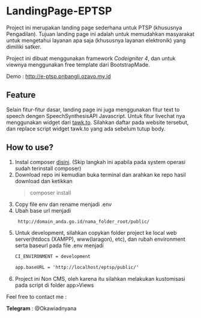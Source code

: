 # LandingPage-EPTSP

Project ini merupakan landing page sederhana untuk PTSP (khususnya Pengadilan). Tujuan landing page ini adalah untuk memudahkan masyarakat untuk mengetahui layanan apa saja (khususnya layanan elektronik) yang dimiliki satker. 

Project ini dibuat menggunakan framework _Codeigniter 4_, dan untuk viewnya menggunakan free template dari BootstrapMade.

Demo : http://e-ptsp.pnbangli.ozavo.my.id

## Feature

Selain fitur-fitur dasar, landing page ini juga menggunakan fitur text to speech dengen SpeechSynthesisAPI Javascript. Untuk fitur livechat nya menggunakan widget dari [tawk.to](https://www.tawk.to/). Silahkan daftar pada website tersebut, dan replace script widget tawk.to yang ada sebelum tutup body. 

## How to use?

1. Instal composer [disini](https://getcomposer.org/download/). (Skip langkah ini apabila pada system operasi sudah terinstall composer)
2. Download repo ini kemudian buka terminal dan arahkan ke repo hasil download dan ketikkan
   >composer install
3. Copy file env dan rename menjadi .env
4. Ubah base url menjadi
   ```html
    http://domain_anda.go.id/nama_folder_root/public/
    ```
5. Untuk development, silahkan copykan folder project ke local web server(htdocs (XAMPP), www(laragon), etc), dan rubah environment serta baseurl pada file .env menjadi
   ```html
   CI_ENVIRONMENT = development

   app.baseURL = 'http://localhost/eptsp/public/'
   ```
6. Project ini Non CMS, oleh karena itu silahkan melakukan kustomisasi pada script di folder app>Views



Feel free to contact me :

**Telegram** : @Okawiadnyana